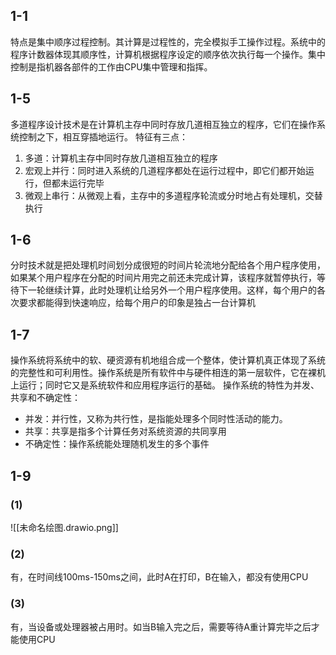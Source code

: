 ## 1-1
特点是集中顺序过程控制。其计算是过程性的，完全模拟手工操作过程。系统中的程序计数器体现其顺序性，计算机根据程序设定的顺序依次执行每一个操作。集中控制是指机器各部件的工作由CPU集中管理和指挥。
## 1-5
多道程序设计技术是在计算机主存中同时存放几道相互独立的程序，它们在操作系统控制之下，相互穿插地运行。
特征有三点：
1. 多道：计算机主存中同时存放几道相互独立的程序
2. 宏观上并行：同时进入系统的几道程序都处在运行过程中，即它们都开始运行，但都未运行完毕
3. 微观上串行：从微观上看，主存中的多道程序轮流或分时地占有处理机，交替执行
## 1-6
分时技术就是把处理机时间划分成很短的时间片轮流地分配给各个用户程序使用，如果某个用户程序在分配的时间片用完之前还未完成计算，该程序就暂停执行，等待下一轮继续计算，此时处理机让给另外一个用户程序使用。这样，每个用户的各次要求都能得到快速响应，给每个用户的印象是独占一台计算机
## 1-7
操作系统将系统中的软、硬资源有机地组合成一个整体，使计算机真正体现了系统的完整性和可利用性。操作系统是所有软件中与硬件相连的第一层软件，它在裸机上运行；同时它又是系统软件和应用程序运行的基础。
操作系统的特性为并发、共享和不确定性：
- 并发：并行性，又称为共行性，是指能处理多个同时性活动的能力。
- 共享：共享是指多个计算任务对系统资源的共同享用
- 不确定性：操作系统能处理随机发生的多个事件
## 1-9
### (1)
![[未命名绘图.drawio.png]]
### (2)
有，在时间线100ms-150ms之间，此时A在打印，B在输入，都没有使用CPU
### (3)
有，当设备或处理器被占用时。如当B输入完之后，需要等待A重计算完毕之后才能使用CPU
